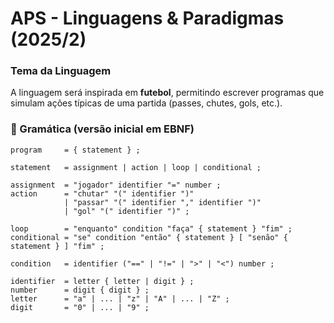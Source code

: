 # APS - Linguagens & Paradigmas (2025/2)

### Tema da Linguagem
A linguagem será inspirada em **futebol**, permitindo escrever programas que simulam ações típicas de uma partida (passes, chutes, gols, etc.).

### 📖 Gramática (versão inicial em EBNF)

```ebnf
program     = { statement } ;

statement   = assignment | action | loop | conditional ;

assignment  = "jogador" identifier "=" number ;
action      = "chutar" "(" identifier ")" 
            | "passar" "(" identifier "," identifier ")" 
            | "gol" "(" identifier ")" ;

loop        = "enquanto" condition "faça" { statement } "fim" ;
conditional = "se" condition "então" { statement } [ "senão" { statement } ] "fim" ;

condition   = identifier ("==" | "!=" | ">" | "<") number ;

identifier  = letter { letter | digit } ;
number      = digit { digit } ;
letter      = "a" | ... | "z" | "A" | ... | "Z" ;
digit       = "0" | ... | "9" ;
